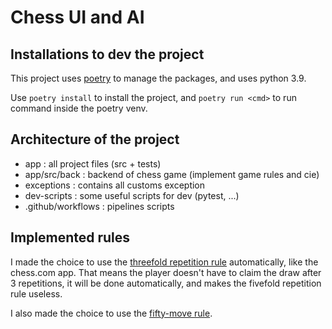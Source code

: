 # Chess UI and AI

## Installations to dev the project
This project uses [poetry](https://python-poetry.org/docs/) to manage the packages, and uses python 3.9.

Use ```poetry install``` to install the project, and ```poetry run <cmd>``` to run command inside the poetry venv.

## Architecture of the project

* app : all project files (src + tests)
* app/src/back : backend of chess game (implement game rules and cie)
* exceptions : contains all customs exception
* dev-scripts : some useful scripts for dev (pytest, ...)
* .github/workflows : pipelines scripts

## Implemented rules

I made the choice to use the [threefold repetition rule](https://en.wikipedia.org/wiki/Threefold_repetition) 
automatically, like the chess.com app.
That means the player doesn't have to claim
the draw after 3 repetitions, it will be done automatically, and makes the fivefold repetition rule useless.

I also made the choice to use the [fifty-move rule](https://en.wikipedia.org/wiki/Fifty-move_rule#Seventy-five-move_rule).
